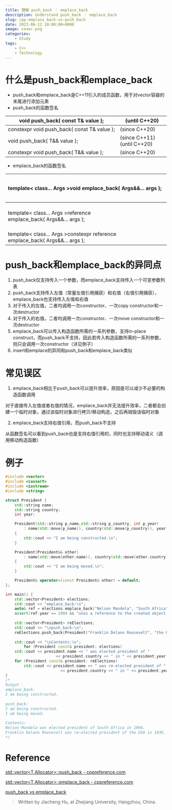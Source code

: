 ```yaml
---
title: 理解 push_back ｜ emplace_back
description: Understand push_back ｜ emplace_back
slug: cpp-emplace_back-vs-push_back
date: 2023-06-12 10:00:00+0000
image: cover.png
categories:
    - Study
tags:
    - C++
    - Technology
---
```



# 什么是push_back和emplace_back

- push_back和emplace_back是C++11引入的成员函数，用于对vector容器的末尾进行添加元素
- push_back的函数签名

| void push_back( const T& value ); | (until C++20) |
| --- | --- |
| constexpr void push_back( const T& value ); | (since C++20) |
| void push_back( T&& value ); | (since C++11) (until C++20) |
| constexpr void push_back( T&& value ); | (since C++20) |

- emplace_back的函数签名

| template< class... Args >void emplace_back( Args&&... args ); | (since C++11) (until C++17) |
| --- | --- |
| template< class... Args >reference emplace_back( Args&&... args ); | (since C++17) (until C++20) |
| template< class... Args >constexpr reference emplace_back( Args&&... args ); | (since C++20) |

# push_back和emplace_back的异同点

1. push_back仅支持传入一个参数，而emplace_back支持传入一个可变参数列表
2. push_back支持传入左值（常量左值引用捕获）和右值（右值引用捕获），emplace_back也支持传入左值和右值
3. 对于传入的左值，二者均调用一次constructor、一次copy constructor和一次destructor
4. 对于传入的右值，二者均调用一次constructor、一次move constructor和一次destructor
5. emplace_back可以传入构造函数所需的一系列参数，支持in-place construct，而push_back不支持，因此若传入构造函数所需的一系列参数，则只会调用一次constructor（详见例子）
6. insert和emplace的异同和push_back和emplace_back类似

# 常见误区

1. emplace_back相比于push_back可以提升效率，原因是可以减少不必要的构造函数调用

对于直接传入左值或者右值的情况，emplace_back并无法提升效率，二者都会创建一个临时对象，通过该临时对象进行拷贝/移动构造，之后再销毁该临时对象

2. emplace_back支持右值引用，而push_back不支持

从函数签名可以看到push_back也是支持右值引用的，同时也支持移动语义（调用移动构造函数）

# 例子

```cpp
#include <vector>
#include <cassert>
#include <iostream>
#include <string>

struct President {
    std::string name;
    std::string country;
    int year;

    President(std::string p_name,std::string p_country, int p_year)
        : name(std::move(p_name)), country(std::move(p_country)), year(p_year)
    {
        std::cout << "I am being constructed.\n";
    }

    President(President&& other)
        : name(std::move(other.name)), country(std::move(other.country)), year(other.year)
    {
        std::cout << "I am being moved.\n";
    }

    President& operator=(const President& other) = default;
};

int main() {
    std::vector<President> elections;
    std::cout << "emplace_back:\n";
    auto& ref = elections.emplace_back("Nelson Mandela", "South Africa", 1994);
    assert(ref.year == 1994 && "uses a reference to the created object (C++17)");
        
    std::vector<President> reElections;
    std::cout << "\npush_back:\n";
    reElections.push_back(President("Franklin Delano Roosevelt", "the USA", 1936));
        
    std::cout << "\nContents:\n";
        for (President const& president: elections)
    std::cout << president.name << " was elected president of "
                      << president.country << " in " << president.year << ".\n";
    for (President const& president: reElections)
        std::cout << president.name << " was re-elected president of "
                        << president.country << " in " << president.year << ".\n";
}
/*
Output：
emplace_back:
I am being constructed.
 
push_back:
I am being constructed.
I am being moved.
 
Contents:
Nelson Mandela was elected president of South Africa in 1994.
Franklin Delano Roosevelt was re-elected president of the USA in 1936.
*/
```


# Reference

[std::vector<T,Allocator>::push_back - cppreference.com](https://en.cppreference.com/w/cpp/container/vector/push_back)

[std::vector<T,Allocator>::emplace_back - cppreference.com](https://en.cppreference.com/w/cpp/container/vector/emplace_back)

[push_back vs emplace_back](https://stackoverflow.com/questions/4303513/push-back-vs-emplace-back)

> Written by Jiacheng Hu, at Zhejiang University, Hangzhou, China.
